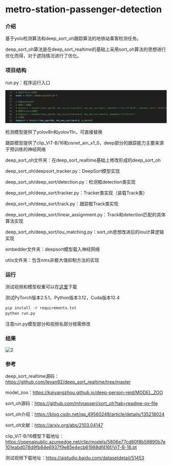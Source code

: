 # metro-station-passenger-detection

### 介绍

基于yolo检测算法和deep_sort_oh跟踪算法的地铁站乘客检测任务。

deep_sort_oh算法是在deep_sort_realtime的基础上采用sort_oh算法的思想进行优化而得，对于遮挡情况进行了优化。

### 项目结构

run.py：程序运行入口

![1](./pic/1.png)

检测模型提供了yolov8n和yolov11n，可直接替换

跟踪模型提供了clip_ViT-B/16和osnet_ain_x1_0，deep部分的跟踪能力主要来源于预训练的神经网络

deep_sort_oh文件夹：在deep_sort_realtime基础上修改形成的deep_sort_oh

deep_sort_oh/deepsort_tracker.py：DeepSort模型实现

deep_sort_oh/deep_sort/detection.py：检测框detection类实现

deep_sort_oh/deep_sort/tracker.py：Tracker类实现（装载Track类）

deep_sort_oh/deep_sort/track.py：跟踪框Track类实现

deep_sort_oh/deep_sort/linear_assignment.py：Track和detection匹配的具体算法实现

deep_sort_oh/deep_sort/iou_matching.py：sort_oh思想改进后的iou计算逻辑实现

embedder文件夹：deepsort模型载入神经网络

utils文件夹：包含nms非极大值抑制方法的实现

### 运行
测试视频和模型权重可以在[这里](https://drive.google.com/drive/folders/1rgbXHBIE_35pof4PlErOeAIr6zXwgCh-)下载

测试PyTorch版本2.5.1，Python版本3.12，Cuda版本12.4

```python
pip install -r requirements.txt
python run.py
```

注意run.py模型部分和视频名部分按需修改

### 结果

![2](./pic/2.png)

### 参考

deep_sort_realtime源码：https://github.com/levan92/deep_sort_realtime/tree/master

model_zoo：https://kaiyangzhou.github.io/deep-person-reid/MODEL_ZOO

sort_oh源码：https://github.com/mhnasseri/sort_oh?tab=readme-ov-file

sort_oh介绍：https://blog.csdn.net/qq_49560248/article/details/135218024

sort_oh文献：https://arxiv.org/abs/2103.04147

clip_ViT-B/16模型下载地址：https://openaipublic.azureedge.net/clip/models/5806e77cd80f8b59890b7e101eabd078d9fb84e6937f9e85e4ecb61988df416f/ViT-B-16.pt

测试视频下载地址：https://aistudio.baidu.com/datasetdetail/51453
